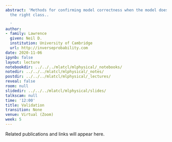 ```yaml
---
abstract: 'Methods for confirming model correctness when the model doesn''t fall within
  the right class..

  '
author:
- family: Lawrence
  given: Neil D.
  institution: University of Cambridge
  url: http://inverseprobability.com
date: 2020-11-06
ipynb: false
layout: lecture
notebookdir: ../../../mlatcl/mlphysical/_notebooks/
notedir: ../../../mlatcl/mlphysical/_notes/
postdir: ../../../mlatcl/mlphysical/_lectures/
reveal: false
room: null
slidedir: ../../../mlatcl/mlphysical/slides/
talkscam: null
time: '12:00'
title: Validation
transition: None
venue: Virtual (Zoom)
week: 5
---
```


Related publications and links will appear here.

